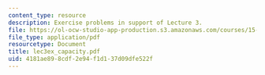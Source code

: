 ```yaml
---
content_type: resource
description: Exercise problems in support of Lecture 3.
file: https://ol-ocw-studio-app-production.s3.amazonaws.com/courses/15-760b-introduction-to-operations-management-spring-2004/4181ae898cdf2e94f1d137d09dfe522f_lec3ex_capacity.pdf
file_type: application/pdf
resourcetype: Document
title: lec3ex_capacity.pdf
uid: 4181ae89-8cdf-2e94-f1d1-37d09dfe522f
---
```

